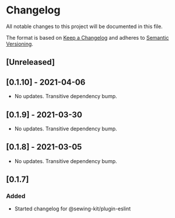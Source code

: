 # Changelog

All notable changes to this project will be documented in this file.

The format is based on [Keep a Changelog](http://keepachangelog.com/en/1.0.0/)
and adheres to [Semantic Versioning](http://semver.org/spec/v2.0.0.html).

## [Unreleased]

## [0.1.10] - 2021-04-06

- No updates. Transitive dependency bump.

## [0.1.9] - 2021-03-30

- No updates. Transitive dependency bump.

## [0.1.8] - 2021-03-05

- No updates. Transitive dependency bump.

## [0.1.7]

### Added

- Started changelog for @sewing-kit/plugin-eslint
